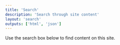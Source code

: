 ```yaml
---
title: 'Search'
description: 'Search through site content'
layout: 'search'
outputs: ['html', 'json']
---
```


Use the search box below to find content on this site.
